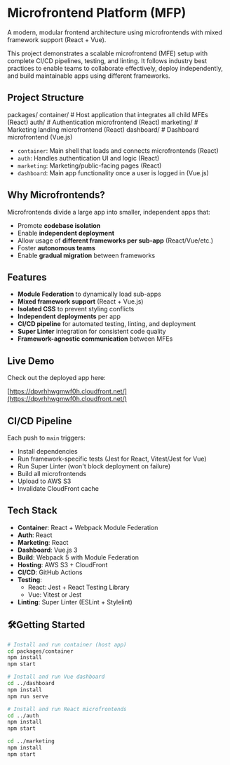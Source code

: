 # Microfrontend Platform (MFP)

A modern, modular frontend architecture using microfrontends with mixed framework support (React + Vue).

This project demonstrates a scalable microfrontend (MFE) setup with complete CI/CD pipelines, testing, and linting. It follows industry best practices to enable teams to collaborate effectively, deploy independently, and build maintainable apps using different frameworks.

## Project Structure
packages/
container/ # Host application that integrates all child MFEs (React)
auth/ # Authentication microfrontend (React)
marketing/ # Marketing landing microfrontend (React)
dashboard/ # Dashboard microfrontend (Vue.js)


- `container`: Main shell that loads and connects microfrontends (React)
- `auth`: Handles authentication UI and logic (React)
- `marketing`: Marketing/public-facing pages (React)
- `dashboard`: Main app functionality once a user is logged in (Vue.js)

## Why Microfrontends?

Microfrontends divide a large app into smaller, independent apps that:
- Promote **codebase isolation**
- Enable **independent deployment**
- Allow usage of **different frameworks per sub-app** (React/Vue/etc.)
- Foster **autonomous teams**
- Enable **gradual migration** between frameworks

## Features

- **Module Federation** to dynamically load sub-apps
- **Mixed framework support** (React + Vue.js)
- **Isolated CSS** to prevent styling conflicts
- **Independent deployments** per app
- **CI/CD pipeline** for automated testing, linting, and deployment
- **Super Linter** integration for consistent code quality
- **Framework-agnostic communication** between MFEs

## Live Demo

Check out the deployed app here:

[https://dpvrhhwgmwf0h.cloudfront.net/](https://dpvrhhwgmwf0h.cloudfront.net/)

## CI/CD Pipeline

Each push to `main` triggers:
- Install dependencies
- Run framework-specific tests (Jest for React, Vitest/Jest for Vue)
- Run Super Linter (won't block deployment on failure)
- Build all microfrontends
- Upload to AWS S3
- Invalidate CloudFront cache

## Tech Stack

- **Container**: React + Webpack Module Federation
- **Auth**: React
- **Marketing**: React
- **Dashboard**: Vue.js 3
- **Build**: Webpack 5 with Module Federation
- **Hosting**: AWS S3 + CloudFront
- **CI/CD**: GitHub Actions
- **Testing**: 
  - React: Jest + React Testing Library
  - Vue: Vitest or Jest
- **Linting**: Super Linter (ESLint + Stylelint)

## 🛠Getting Started

```bash
# Install and run container (host app)
cd packages/container
npm install
npm start

# Install and run Vue dashboard
cd ../dashboard
npm install
npm run serve

# Install and run React microfrontends
cd ../auth
npm install
npm start

cd ../marketing
npm install
npm start
